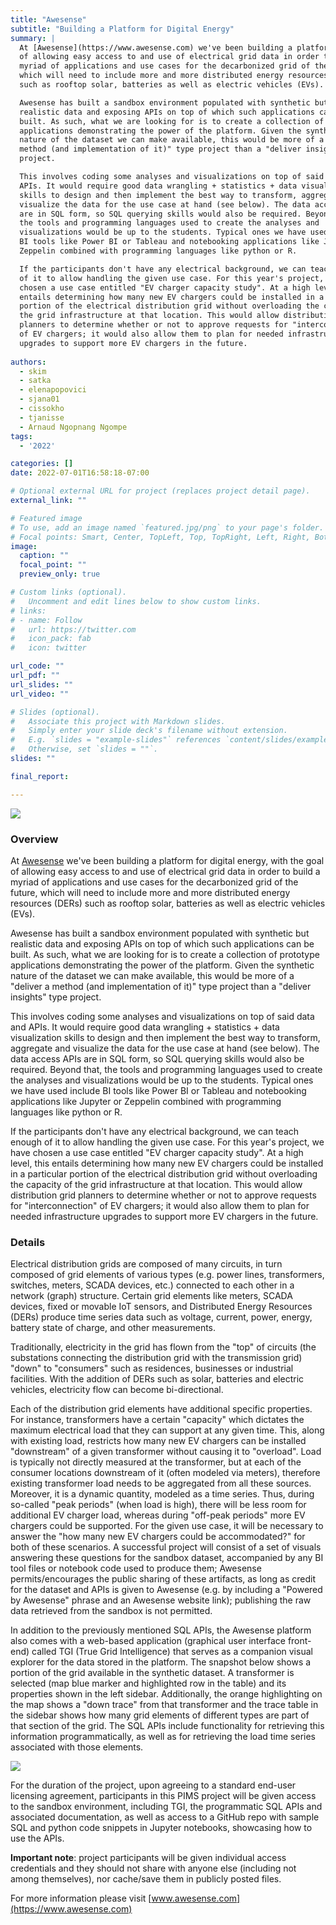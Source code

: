 ```yaml
---
title: "Awesense"
subtitle: "Building a Platform for Digital Energy"
summary: |
  At [Awesense](https://www.awesense.com) we've been building a platform for digital energy, with the goal
  of allowing easy access to and use of electrical grid data in order to build a
  myriad of applications and use cases for the decarbonized grid of the future,
  which will need to include more and more distributed energy resources (DERs)
  such as rooftop solar, batteries as well as electric vehicles (EVs).

  Awesense has built a sandbox environment populated with synthetic but
  realistic data and exposing APIs on top of which such applications can be
  built. As such, what we are looking for is to create a collection of prototype
  applications demonstrating the power of the platform. Given the synthetic
  nature of the dataset we can make available, this would be more of a "deliver a
  method (and implementation of it)" type project than a "deliver insights" type
  project.

  This involves coding some analyses and visualizations on top of said data and
  APIs. It would require good data wrangling + statistics + data visualization
  skills to design and then implement the best way to transform, aggregate and
  visualize the data for the use case at hand (see below). The data access APIs
  are in SQL form, so SQL querying skills would also be required. Beyond that,
  the tools and programming languages used to create the analyses and
  visualizations would be up to the students. Typical ones we have used include
  BI tools like Power BI or Tableau and notebooking applications like Jupyter or
  Zeppelin combined with programming languages like python or R.

  If the participants don't have any electrical background, we can teach enough
  of it to allow handling the given use case. For this year's project, we have
  chosen a use case entitled "EV charger capacity study". At a high level, this
  entails determining how many new EV chargers could be installed in a particular
  portion of the electrical distribution grid without overloading the capacity of
  the grid infrastructure at that location. This would allow distribution grid
  planners to determine whether or not to approve requests for "interconnection"
  of EV chargers; it would also allow them to plan for needed infrastructure
  upgrades to support more EV chargers in the future.
  
authors:
  - skim
  - satka
  - elenapopovici
  - sjana01
  - cissokho
  - tjanisse
  - Arnaud Ngopnang Ngompe
tags:
  - '2022'

categories: []
date: 2022-07-01T16:58:18-07:00

# Optional external URL for project (replaces project detail page).
external_link: ""

# Featured image
# To use, add an image named `featured.jpg/png` to your page's folder.
# Focal points: Smart, Center, TopLeft, Top, TopRight, Left, Right, BottomLeft, Bottom, BottomRight.
image:
  caption: ""
  focal_point: ""
  preview_only: true

# Custom links (optional).
#   Uncomment and edit lines below to show custom links.
# links:
# - name: Follow
#   url: https://twitter.com
#   icon_pack: fab
#   icon: twitter

url_code: ""
url_pdf: ""
url_slides: ""
url_video: ""

# Slides (optional).
#   Associate this project with Markdown slides.
#   Simply enter your slide deck's filename without extension.
#   E.g. `slides = "example-slides"` references `content/slides/example-slides.md`.
#   Otherwise, set `slides = ""`.
slides: ""

final_report:

---
```

![](AwesenseLogo.png)

### Overview
At [Awesense](https://www.awesense.com) we've been building a platform for digital energy, with the goal of
allowing easy access to and use of electrical grid data in order to build a
myriad of applications and use cases for the decarbonized grid of the future,
which will need to include more and more distributed energy resources (DERs)
such as rooftop solar, batteries as well as electric vehicles (EVs).

Awesense has built a sandbox environment populated with synthetic but realistic
data and exposing APIs on top of which such applications can be built. As such,
what we are looking for is to create a collection of prototype applications
demonstrating the power of the platform. Given the synthetic nature of the
dataset we can make available, this would be more of a "deliver a method (and
implementation of it)" type project than a "deliver insights" type project.

This involves coding some analyses and visualizations on top of said data and
APIs. It would require good data wrangling + statistics + data visualization
skills to design and then implement the best way to transform, aggregate and
visualize the data for the use case at hand (see below). The data access APIs
are in SQL form, so SQL querying skills would also be required. Beyond that,
the tools and programming languages used to create the analyses and
visualizations would be up to the students. Typical ones we have used include
BI tools like Power BI or Tableau and notebooking applications like Jupyter or
Zeppelin combined with programming languages like python or R.

If the participants don't have any electrical background, we can teach enough
of it to allow handling the given use case. For this year's project, we have
chosen a use case entitled "EV charger capacity study". At a high level, this
entails determining how many new EV chargers could be installed in a particular
portion of the electrical distribution grid without overloading the capacity of
the grid infrastructure at that location. This would allow distribution grid
planners to determine whether or not to approve requests for "interconnection"
of EV chargers; it would also allow them to plan for needed infrastructure
upgrades to support more EV chargers in the future.

###  Details

Electrical distribution grids are composed of many circuits, in turn composed
of grid elements of various types (e.g. power lines, transformers, switches,
meters, SCADA devices, etc.) connected to each other in a network (graph)
structure.  Certain grid elements like meters, SCADA devices, fixed or movable
IoT sensors, and Distributed Energy Resources (DERs) produce time series data
such as voltage, current, power, energy, battery state of charge, and other
measurements.

Traditionally, electricity in the grid has flown from the "top" of circuits
(the substations connecting the distribution grid with the transmission grid)
"down" to "consumers" such as residences, businesses or industrial facilities.
With the addition of DERs such as solar, batteries and electric vehicles,
electricity flow can become bi-directional.

Each of the distribution grid elements have additional specific properties. For
instance, transformers have a certain "capacity" which dictates the maximum
electrical load that they can support at any given time. This, along with
existing load, restricts how many new EV chargers can be installed "downstream"
of a given transformer without causing it to "overload". Load is typically not
directly measured at the transformer, but at each of the consumer locations
downstream of it (often modeled via meters), therefore existing transformer
load needs to be aggregated from all these sources. Moreover, it is a dynamic
quantity, modeled as a time series. Thus, during so-called "peak periods" (when
load is high), there will be less room for additional EV charger load, whereas
during "off-peak periods" more EV chargers could be supported. For the given
use case, it will be necessary to answer the "how many new EV chargers could be
accommodated?" for both of these scenarios. A successful project will consist
of a set of visuals answering these questions for the sandbox dataset,
accompanied by any BI tool files or notebook code used to produce them;
Awesense permits/encourages the public sharing of these artifacts, as long as
credit for the dataset and APIs is given to Awesense (e.g. by including a
"Powered by Awesense" phrase and an Awesense website link); publishing the raw
data retrieved from the sandbox is not permitted.

In addition to the previously mentioned SQL APIs, the Awesense platform also
comes with a web-based application (graphical user interface front-end) called
TGI (True Grid Intelligence) that serves as a companion visual explorer for the
data stored in the platform. The snapshot below shows a portion of the grid
available in the synthetic dataset. A transformer is selected (map blue marker
and highlighted row in the table) and its properties shown in the left sidebar.
Additionally, the orange highlighting on the map shows a "down trace" from that
transformer and the trace table in the sidebar shows how many grid elements of
different types are part of that section of the grid. The SQL APIs include
functionality for retrieving this information programmatically, as well as for
retrieving the load time series associated with those elements.

![](featured.png)

For the duration of the project, upon agreeing to a standard end-user licensing
agreement, participants in this PIMS project will be given access to the
sandbox environment, including TGI, the programmatic SQL APIs and associated
documentation, as well as access to a GitHub repo with sample SQL and python
code snippets in Jupyter notebooks, showcasing how to use the APIs.

__Important note__: project participants will be given individual access
credentials and they should not share with anyone else (including not among
themselves), nor cache/save them in publicly posted files.

For more information please visit [www.awesense.com](https://www.awesense.com)
